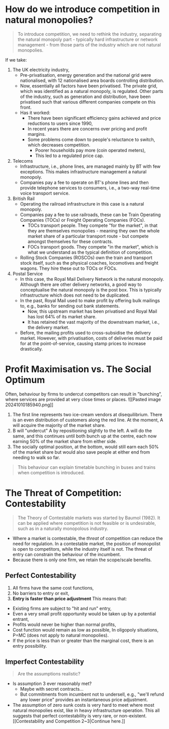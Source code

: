 # How do we introduce competition in natural monopolies?
>To introduce competition, we need to rethink the industry, separating the natural monopoly part - typically hard infrastructure or network management - from those parts of the industry which are not natural monopolies.

If we take:
1. The UK electricity industry,
	- Pre-privatisation, energy generation and the national grid were nationalised, with 12 nationalised area boards controlling distribution.
	- Now, essentially all factors have been privatised. The private grid, which was identified as a natural monopoly, is regulated. Other parts of the industry, such as generation and distribution, have been privatised such that various different companies compete on this front.
	- Has it worked:
		- There have been significant efficiency gains achieved and price reductions to users since 1990,
		- In recent years there are concerns over pricing and profit margins.
		- Some problems come down to people's reluctance to switch, which decreases competition.
			- Poorer households pay more (coin operated meters),
			- This led to a regulated price cap.
2. Telecoms
	- Infrastructure, i.e., phone lines, are managed mainly by BT with few exceptions. This makes infrastructure management a natural monopoly.
	- Companies pay a fee to operate on BT's phone lines and then provide telephone services to consumers, i.e., a two-way real-time voice transport service.
3. British Rail
	- Operating the railroad infrastructure in this case is a natural monopoly.
	- Companies pay a fee to use railroads, these can be Train Operating Companies (TOCs) or Freight Operating Companies (FOCs).
		- TOCs transport people. They compete "for the market", in that they are themselves monopolies - meaning they own the whole market share of a particular transport route - but compete amongst themselves for these contracts.
		- FOCs transport goods. They compete "in the market", which is what we understand as the typical definition of competition.
	- Rolling Stock Companies (ROSCOs) own the train and transport stock itself, such as the physical coaches, locomotives and freight wagons. They hire these out to TOCs or FOCs.
4. Postal Service
	- In this case, the Royal Mail Delivery Network is the natural monopoly. Although there are other delivery networks, a good way to conceptualise the natural monopoly is the post box. This is typically infrastructure which does not need to be duplicated.
	- In the past, Royal Mail used to make profit by offering bulk mailings to, e.g., banks for sending out bank statements.
		- Now, this upstream market has been privatised and Royal Mail has lost 64% of its market share.
		- It has retained the vast majority of the downstream market, i.e., the delivery market.
	- Before, the mailing profits used to cross-subsidise the delivery market. However, with privatisation, costs of deliveries must be paid for at the point-of-service, causing stamp prices to increase drastically.
# Profit Maximisation vs. The Social Optimum
Often, behaviour by firms to undercut competitors can result in "bunching", where services are provided at very close times or places.
![[Pasted image 20241010185940.png]]
1. The first line represents two ice-cream vendors at disequilibrium. There is an even distribution of customers along the red line. At the moment, A will acquire the majority of the market share.
2. B will "undercut" A by repositioning slightly to the left. A will do the same, and this continues until both bunch up at the centre, each now earning 50% of the market share from either side.
3. The socially optimal position, at the bottom, would still earn each 50% of the market share but would also save people at either end from needing to walk so far.
>This behaviour can explain timetable bunching in buses and trains when competition is introduced.

# The Threat of Competition: Contestability
>The Theory of Contestable markets was started by Baumol (1982).
>It can be applied where competition is not feasible or is undesirable, such as in a naturally monopolous industry.
- Where a market is contestable, the *threat* of competition can reduce the need for regulation.
In a contestable market, the position of monopolist is open to competitors, while the industry itself is not. The threat of entry can constrain the behaviour of the incumbent.
- Because there is only one firm, we retain the scope/scale benefits.
## Perfect Contestability
1. All firms have the same cost functions,
2. No barriers to entry or exit,
3. **Entry is faster than price adjustment**
This means that:
- Existing firms are subject to "hit and run" entry,
- Even a very small profit opportunity would be taken up by a potential entrant,
- Profits would never be higher than normal profits,
- Cost function would remain as low as possible,
In oligopoly situations, P=MC (does not apply to natural monopolies).
- If the price is less than or greater than the marginal cost, there is an entry possibility.
## Imperfect Contestability
>Are the assumptions realistic?
- Is assumption 3 ever reasonably met?
	- Maybe with secret contracts...
	- But commitments from incumbent not to undersell, e.g., "we'll refund any lower price" provides an instantaneous price adjustment.
- The assumption of zero sunk costs is very hard to meet where most natural monopolies exist, like in heavy infrastructure operation.
This all suggests that perfect contestability is very rare, or non-existent.
[[Contestability and Competition 2~3|Continue here.]]
